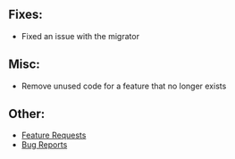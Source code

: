 ## Fixes:
* Fixed an issue with the migrator

## Misc:
* Remove unused code for a feature that no longer exists

## Other:
* [Feature Requests](https://github.com/Crazy-Crew/CrazyCrates/discussions/categories/features)
* [Bug Reports](https://github.com/Crazy-Crew/CrazyCrates/issues)